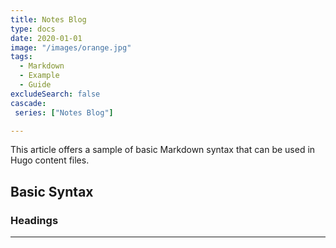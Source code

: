 ```yaml
---
title: Notes Blog
type: docs
date: 2020-01-01
image: "/images/orange.jpg"
tags:
  - Markdown
  - Example
  - Guide
excludeSearch: false
cascade:
 series: ["Notes Blog"]

---
```


This article offers a sample of basic Markdown syntax that can be used in Hugo content files.
<!--more-->

## Basic Syntax

### Headings

---
